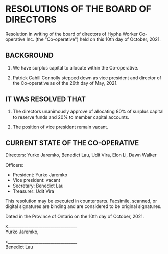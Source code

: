 # RESOLUTIONS OF THE BOARD OF DIRECTORS
Resolution in writing of the board of directors of Hypha Worker Co-operative Inc. (the "Co-operative") held on this 10th day of October, 2021.

## BACKGROUND
1. We have surplus capital to allocate within the Co-operative.

2. Patrick Cahill Connolly stepped down as vice president and director of the Co-operative as of the 26th day of May, 2021.

## IT WAS RESOLVED THAT
1. The directors unanimously approve of allocating 80% of surplus capital to reserve funds and 20% to member capital accounts.

2. The position of vice president remain vacant.

## CURRENT STATE OF THE CO-OPERATIVE
Directors: Yurko Jaremkο, Benedict Lau, Udit Vira, Elon Li, Dawn Walker

Officers:
* President: Yurko Jaremkο
* Vice president: vacant
* Secretary: Benedict Lau
* Treasurer: Udit Vira

This resolution may be executed in counterparts. Facsimile, scanned, or digital signatures are binding and are considered to be original signatures.

Dated in the Province of Ontario on the 10th day of October, 2021.



x__________________________________  
Yurko Jaremkο,


x__________________________________  
Benedict Lau
